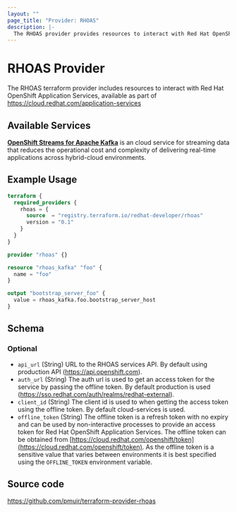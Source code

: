 ```yaml
---
layout: ""
page_title: "Provider: RHOAS"
description: |-
  The RHOAS provider provides resources to interact with Red Hat OpenShift Application Services.
---
```


# RHOAS Provider

The RHOAS terraform provider includes resources to interact with Red Hat OpenShift Application Services, available as part of https://cloud.redhat.com/application-services

## Available Services 

[**OpenShift Streams for Apache Kafka**](https://cloud.redhat.com/beta/application-services/streams/kafkas) is an cloud service for streaming data that reduces the operational cost and complexity of delivering real-time applications across hybrid-cloud environments.

## Example Usage

```terraform
terraform {
  required_providers {
    rhoas = {
      source  = "registry.terraform.io/redhat-developer/rhoas"
      version = "0.1"
    }
  }
}

provider "rhoas" {}

resource "rhoas_kafka" "foo" {
  name = "foo"
}

output "bootstrap_server_foo" {
  value = rhoas_kafka.foo.bootstrap_server_host
}
```

<!-- schema generated by tfplugindocs -->
## Schema

### Optional

- `api_url` (String) URL to the RHOAS services API. By default using production API (https://api.openshift.com).
- `auth_url` (String) The auth url is used to get an access token for the service by passing the offline token. By default production is used (https://sso.redhat.com/auth/realms/redhat-external).
- `client_id` (String) The client id is used to when getting the access token using the offline token. By default cloud-services is used.
- `offline_token` (String) The offline token is a refresh token with no expiry and can be used by non-interactive processes to provide an access token for Red Hat OpenShift Application Services. The offline token can be obtained from [https://cloud.redhat.com/openshift/token](https://cloud.redhat.com/openshift/token). As the offline token is a sensitive value that varies between environments it is best specified using the `OFFLINE_TOKEN` environment variable.

## Source code

https://github.com/pmuir/terraform-provider-rhoas
